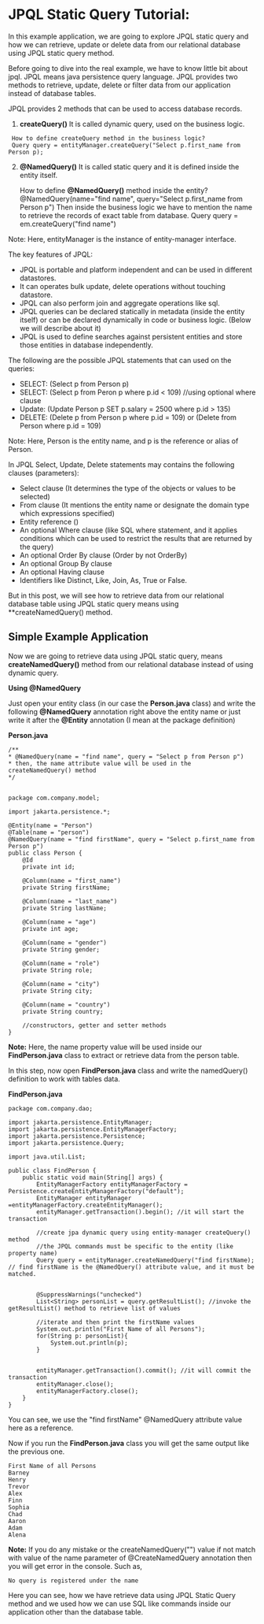 # JPQL Static Query Tutorial:

In this example application, we are going to explore JPQL static query and how we can retrieve, update or delete data from our relational database using JPQL static query method.

Before going to dive into the real example, we have to know little bit about jpql. JPQL means java persistence query language. JPQL provides two methods to retrieve, update, delete or filter data from our application instead of database tables.


JPQL provides 2 methods that can be used to access database records.
   1. **createQuery()**
     It is called dynamic query, used on the business logic.

     How to define createQuery method in the business logic?
     Query query = entityManager.createQuery("Select p.first_name from Person p);

  2. **@NamedQuery()**
     It is called static query and it is defined inside the entity itself. 

     How to define **@NamedQuery()** method inside the entity?
     @NamedQuery(name="find name", query="Select p.first_name from Person p")
     Then inside the business logic we have to mention the name to retrieve the records of exact table from database.
     Query query = em.createQuery("find name")


Note: Here, entityManager is the instance of entity-manager interface.

The key features of JPQL: 
  - JPQL is portable and platform independent and can be used in different datastores.
  - It can operates bulk update, delete operations without touching datastore.
  - JPQL can also perform join and aggregate operations like sql.
  - JPQL queries can be declared statically in metadata (inside the entity itself) or can be declared dynamically in code or business logic. (Below we will describe about it)
  - JPQL is used to define searches against persistent entities and store those entities in database independently.



The following are the possible JPQL statements that can used on the queries: 
  - SELECT: (Select p from Person p)
  - SELECT: (Select p from Peron p where p.id < 109) //using optional where clause
  - Update: (Update Person p SET p.salary = 2500 where p.id > 135) 
  - DELETE: (Delete p from Person p where p.id = 109) or (Delete from Person where p.id = 109)

  Note: Here, Person is the entity name, and p is the reference or alias of Person.


In JPQL Select, Update, Delete statements may contains the following clauses (parameters): 
  - Select clause (It determines the type of the objects or values to be selected)
  - From clause (It mentions the entity name or designate the domain type which expressions specified)
  - Entity reference ()
  - An optional Where clause (like SQL where statement, and it applies conditions which can be used to restrict the results that are returned by the query)
  - An optional Order By clause (Order by not OrderBy)
  - An optional Group By clause
  - An optional Having clause
  - Identifiers like Distinct, Like, Join, As, True or False.




But in this post, we will see how to retrieve data from our relational database table using JPQL static query means using **createNamedQuery() method.


## Simple Example Application

Now we are going to retrieve data using JPQL static query, means **createNamedQuery()** method from our relational database instead of using dynamic query.


**Using @NamedQuery**

Just open your entity class (in our case the **Person.java** class) and write the following **@NamedQuery** annotation right above the entity name or just write it after the **@Entity** annotation (I mean at the package definition)


**Person.java**

```
/**
* @NamedQuery(name = "find name", query = "Select p from Person p")
* then, the name attribute value will be used in the createNamedQuery() method
*/


package com.company.model;

import jakarta.persistence.*;

@Entity(name = "Person")
@Table(name = "person")
@NamedQuery(name = "find firstName", query = "Select p.first_name from Person p")
public class Person {
    @Id
    private int id;

    @Column(name = "first_name")
    private String firstName;

    @Column(name = "last_name")
    private String lastName;

    @Column(name = "age")
    private int age;

    @Column(name = "gender")
    private String gender;

    @Column(name = "role")
    private String role;

    @Column(name = "city")
    private String city;

    @Column(name = "country")
    private String country;

    //constructors, getter and setter methods
}
```


**Note:** Here, the name property value will be used inside our **FindPerson.java** class to extract or retrieve data from the person table.


In this step, now open **FindPerson.java** class and write the namedQuery() definition to work with tables data.

**FindPerson.java**

```
package com.company.dao;

import jakarta.persistence.EntityManager;
import jakarta.persistence.EntityManagerFactory;
import jakarta.persistence.Persistence;
import jakarta.persistence.Query;

import java.util.List;

public class FindPerson {
    public static void main(String[] args) {
        EntityManagerFactory entityManagerFactory = Persistence.createEntityManagerFactory("default");
        EntityManager entityManager =entityManagerFactory.createEntityManager();
        entityManager.getTransaction().begin(); //it will start the transaction

        //create jpa dynamic query using entity-manager createQuery() method
        //the JPQL commands must be specific to the entity (like property name)
        Query query = entityManager.createNamedQuery("find firstName); // find firstName is the @NamedQuery() attribute value, and it must be matched.


        @SuppressWarnings("unchecked")
        List<String> personList = query.getResultList(); //invoke the getResultList() method to retrieve list of values

        //iterate and then print the firstName values
        System.out.println("First Name of all Persons");
        for(String p: personList){
            System.out.println(p);
        }


        entityManager.getTransaction().commit(); //it will commit the transaction
        entityManager.close();
        entityManagerFactory.close();
    }
}
```

You can see, we use the "find firstName" @NamedQuery attribute value here as a reference. 


Now if you run the **FindPerson.java** class you will get the same output like the previous one.

```
First Name of all Persons
Barney
Henry
Trevor
Alex
Finn
Sophia
Chad
Aaron
Adam
Alena
```


**Note:** If you do any mistake or the createNamedQuery("") value if not match with value of the name parameter of @CreateNamedQuery annotation then you will get error in the console.
Such as, 


```
No query is registered under the name
```


Here you can see, how we have retrieve data using JPQL Static Query method and we used how we can use SQL like commands inside our application other than the database table.